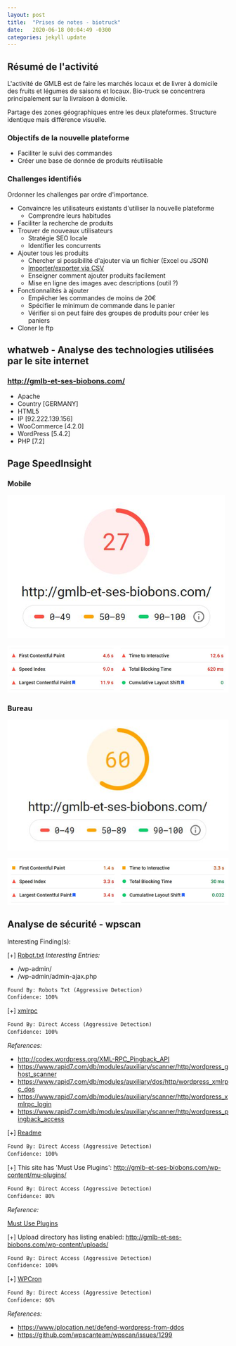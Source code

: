 ```yaml
---
layout: post
title:  "Prises de notes - biotruck"
date:   2020-06-18 00:04:49 -0300
categories: jekyll update
---
```


## Résumé de l'activité

L'activité de GMLB est de faire les marchés locaux et de livrer à domicile des fruits et légumes de saisons et locaux.
Bio-truck se concentrera principalement sur la livraison à domicile.

Partage des zones géographiques entre les deux plateformes.
Structure identique mais différence visuelle.

### Objectifs de la nouvelle plateforme

- Faciliter le suivi des commandes
- Créer une base de donnée de produits réutilisable

### Challenges identifiés

Ordonner les challenges par ordre d'importance.

- Convaincre les utilisateurs existants d'utiliser la nouvelle plateforme
  - Comprendre leurs habitudes
- Faciliter la recherche de produits
- Trouver de nouveaux utilisateurs
  - Stratégie SEO locale
  - Identifier les concurrents
- Ajouter tous les produits
  - Chercher si possibilité d'ajouter via un fichier (Excel ou JSON)
  - [Importer/exporter via CSV](https://docs.woocommerce.com/document/product-csv-importer-exporter/)
  - Enseigner comment ajouter produits facilement
  - Mise en ligne des images avec descriptions (outil ?)
- Fonctionnalités à ajouter
  - Empêcher les commandes de moins de 20€
  - Spécifier le minimum de commande dans le panier
  - Vérifier si on peut faire des groupes de produits pour créer les paniers
- Cloner le ftp

## whatweb - Analyse des technologies utilisées par le site internet

### <http://gmlb-et-ses-biobons.com/>

- Apache
- Country [GERMANY]
- HTML5
- IP [92.222.139.156]
- WooCommerce [4.2.0]
- WordPress [5.4.2]
- PHP [7.2]

## Page SpeedInsight

### Mobile

![PageSpeedInsight Mobile](/images/psi_mobile.JPG)

![PageSpeedInsight Mobile](/images/psi_mobile_time.JPG)

### Bureau

![PageSpeedInsight Bureau](/images/psi_bureau.JPG)

![PageSpeedInsight Bureau](/images/psi_bureau_time.JPG)

## Analyse de sécurité - wpscan

Interesting Finding(s):

[+] [Robot.txt](http://gmlb-et-ses-biobons.com/robots.txt)
*Interesting Entries:*

- /wp-admin/
- /wp-admin/admin-ajax.php

```txt
Found By: Robots Txt (Aggressive Detection)
Confidence: 100%
```

[+] [xmlrpc](http://gmlb-et-ses-biobons.com/xmlrpc.php)

```txt
Found By: Direct Access (Aggressive Detection)
Confidence: 100%
```

*References:*

- <http://codex.wordpress.org/XML-RPC_Pingback_API>
- <https://www.rapid7.com/db/modules/auxiliary/scanner/http/wordpress_ghost_scanner>
- <https://www.rapid7.com/db/modules/auxiliary/dos/http/wordpress_xmlrpc_dos>
- <https://www.rapid7.com/db/modules/auxiliary/scanner/http/wordpress_xmlrpc_login>
- <https://www.rapid7.com/db/modules/auxiliary/scanner/http/wordpress_pingback_access>

[+] [Readme](http://gmlb-et-ses-biobons.com/readme.html)

```txt
Found By: Direct Access (Aggressive Detection)
Confidence: 100%
```

[+] This site has 'Must Use Plugins': <http://gmlb-et-ses-biobons.com/wp-content/mu-plugins/>

```txt
Found By: Direct Access (Aggressive Detection)
Confidence: 80%
```

*Reference:*

[Must Use Plugins](http://codex.wordpress.org/Must_Use_Plugins)

[+] Upload directory has listing enabled: <http://gmlb-et-ses-biobons.com/wp-content/uploads/>

```txt
Found By: Direct Access (Aggressive Detection)
Confidence: 100%
```

[+] [WPCron](http://gmlb-et-ses-biobons.com/wp-cron.php)

```txt
Found By: Direct Access (Aggressive Detection)
Confidence: 60%
```

*References:*

- <https://www.iplocation.net/defend-wordpress-from-ddos>
- <https://github.com/wpscanteam/wpscan/issues/1299>
